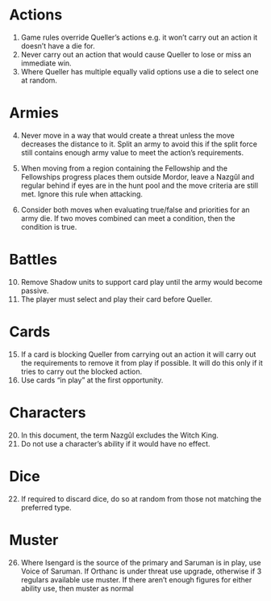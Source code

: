 # Actions
1. Game rules override Queller’s actions e.g. it won’t carry out an action it doesn’t have a die for.
2. Never carry out an action that would cause Queller to lose or miss an immediate win.
3. Where Queller has multiple equally valid options use a die to select one at random.

# Armies
4. Never move in a way that would create a threat unless the move decreases the distance to it.
   Split an army to avoid this if the split force still contains enough army value to meet the action’s requirements.

6. When moving from a region containing the Fellowship and the Fellowships progress places them outside Mordor,
   leave a Nazgûl and regular behind if eyes are in the hunt pool and the move criteria are still met. Ignore this rule when attacking.

9. Consider both moves when evaluating true/false and priorities for an army die. If two moves combined can meet a condition, then the condition is true.

# Battles
10. Remove Shadow units to support card play until the army would become passive.
11. The player must select and play their card before Queller.

# Cards
15. If a card is blocking Queller from carrying out an action it will carry out the requirements to remove it from play if possible. It will do this only if it tries to carry out the blocked action.
16. Use cards “in play” at the first opportunity.

# Characters
20. In this document, the term Nazgûl excludes the Witch King.
21. Do not use a character’s ability if it would have no effect.

# Dice
22. If required to discard dice, do so at random from those not matching the preferred type.

# Muster
26. Where Isengard is the source of the primary and Saruman is in play, use Voice of Saruman.
    If Orthanc is under threat use upgrade, otherwise if 3 regulars available use muster.
    If there aren’t enough figures for either ability use, then muster as normal
